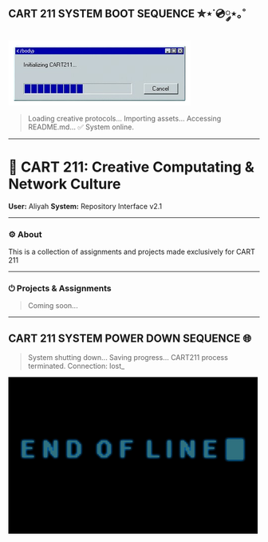 ## CART 211 SYSTEM BOOT SEQUENCE ✮⋆˙💿༘⋆｡˚

![booting](./assets/cart211-banner.png)
> Loading creative protocols...
> Importing assets...
> Accessing README.md...
> ✅ System online.

---

# 📂 CART 211: Creative Computating & Network Culture
**User:** Aliyah
**System:** Repository Interface v2.1  

---

### ⚙️ About
This is a collection of assignments and projects made exclusively for CART 211

---

### ⏻ Projects & Assignments
> Coming soon...

---

## CART 211 SYSTEM POWER DOWN SEQUENCE 🌐
> System shutting down...
> Saving progress...
> CART211 process terminated.
> Connection: lost_

![end](./assets/end-of-line.gif)